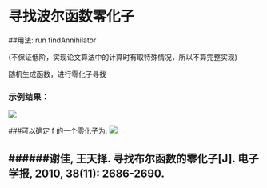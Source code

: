 寻找波尔函数零化子
===================================

##用法:
    run findAnnihilator
    
(不保证低阶，实现论文算法中的计算时有取特殊情况，所以不算完整实现)

随机生成函数，进行零化子寻找
### 示例结果：  
<img src="http://www.forkosh.com/mathtex.cgi? \Large f&=x_{6}+x_{2}x_{4}x_{7}x_{8}x_{11}x_{23}x_{24}x_{25}x_{27}+x_{1}x_{2}x_{5}x_{7}x_{8}x_{10}x_{12}x_{17}\\x_{18}x_{20}x_{26}+x_{3}x_{5}x_{6}x_{8}x_{9}x_{10}x_{11}x_{23}x_{24}x_{27}x_{28}x_{29}x_{30}+x_{3}x_{6}\\x_{8}x_{9}x_{12}x_{13}x_{17}x_{18}x_{19}x_{20}x_{23}x_{25}x_{26}x_{27}x_{29}x_{30}+x_{1}x_{2}x_{4}x_{5}x_{7}\\x_{8}x_{10}x_{11}x_{12}x_{14}x_{16}x_{17}x_{19}x_{20}x_{22}x_{23}x_{25}x_{27}x_{28}x_{29}+x_{1}x_{2}x_{3}x_{4}\\x_{5}x_{6}x_{7}x_{8}x_{9}x_{10}x_{12}x_{13}x_{14}x_{15}x_{16}x_{17}x_{18}x_{19}x_{20}x_{21}x_{22}x_{23}x_{24}x_{25}\\x_{26}x_{27}x_{28}x_{29}x_{30}+x_{1}x_{2}x_{3}x_{4}x_{5}x_{6}x_{7}x_{8}x_{9}x_{10}x_{11}x_{12}x_{13}x_{14}\\x_{15}x_{16}x_{17}x_{18}x_{19}x_{20}x_{21}x_{22}x_{23}x_{24}x_{25}x_{26}x_{27}x_{28}x_{29}x_{30}">


###可以确定 f 的一个零化子为: <img src="http://www.forkosh.com/mathtex.cgi? \Large f&=(x_{8}+1)(x_{6}+1)=x_{6}+x_{8}+x_{6}x_{8}+1">

######谢佳, 王天择. 寻找布尔函数的零化子[J]. 电子学报, 2010, 38(11): 2686-2690.
-----------------------------------  


